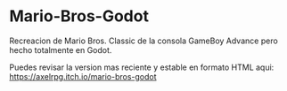 # Mario-Bros-Godot

Recreacion de Mario Bros. Classic de la consola GameBoy Advance pero hecho totalmente en Godot.

Puedes revisar la version mas reciente y estable en formato HTML aqui:
https://axelrpg.itch.io/mario-bros-godot
